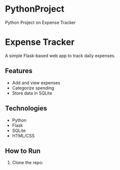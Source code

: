 # PythonProject
Python Project on Expense Tracker
# Expense Tracker

A simple Flask-based web app to track daily expenses.

## Features
- Add and view expenses
- Categorize spending
- Store data in SQLite

## Technologies
- Python
- Flask
- SQLite
- HTML/CSS

## How to Run

1. Clone the repo:

